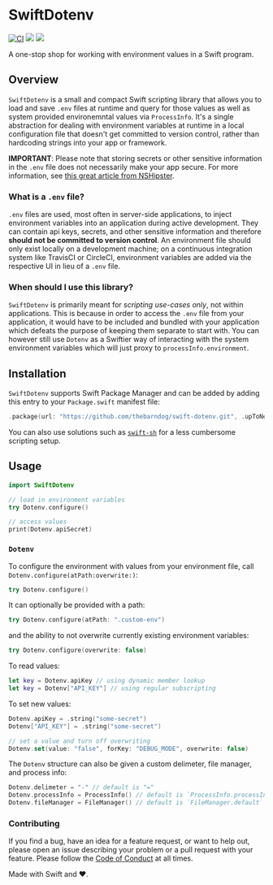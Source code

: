 # SwiftDotenv

[![CI](https://github.com/thebarndog/swift-dotenv/workflows/CI/badge.svg)](https://github.com/pointfreeco/swift-composable-architecture/actions?query=workflow%3ACI)
[![](https://img.shields.io/endpoint?url=https%3A%2F%2Fswiftpackageindex.com%2Fapi%2Fpackages%2Fthebarndog%2Fswift-dotenv%2Fbadge%3Ftype%3Dswift-versions)](https://swiftpackageindex.com/thebarndog/swift-dotenv)
[![](https://img.shields.io/endpoint?url=https%3A%2F%2Fswiftpackageindex.com%2Fapi%2Fpackages%2Fthebarndog%2Fswift-dotenv%2Fbadge%3Ftype%3Dplatforms)](https://swiftpackageindex.com/thebarndog/swift-dotenv)

A one-stop shop for working with environment values in a Swift program. 

## Overview

`SwiftDotenv` is a small and compact Swift scripting library that allows you to load and save `.env` files at runtime and query for those values as well as system provided environemntal values via `ProcessInfo`. It's a single abstraction for dealing with environment variables at runtime in a local configuration file that doesn't get committed to version control, rather than hardcoding strings into your app or framework.

**IMPORTANT**: Please note that storing secrets or other sensitive information in the `.env` file does not necessarily make your app secure. For more information, see [this great article from NSHipster](https://nshipster.com/secrets/).

### What is a `.env` file?

`.env` files are used, most often in server-side applications, to inject environment variables into an application during active development. They can contain api keys, secrets, and other sensitive information and therefore **should not be committed to version control**. An environment file should only exist locally on a development machine; on a continuous integration system like TravisCI or CircleCI, environment variables are added via the respective UI in lieu of a `.env` file.

### When should I use this library?

`SwiftDotenv` is primarily meant for _scripting use-cases only_, not within applications. This is because in order to access the `.env` file from your application, it would have to be included and bundled with your application which defeats the purpose of keeping them separate to start with. You can however still use `Dotenv` as a Swiftier way of interacting with the system environment variables which will just proxy to `processInfo.environment`. 

## Installation

`SwiftDotenv` supports Swift Package Manager and can be added by adding this entry to your `Package.swift` manifest file:

```swift
.package(url: "https://github.com/thebarndog/swift-dotenv.git", .upToNextMajor("2.0.0"))
```

You can also use solutions such as [`swift-sh`](https://github.com/mxcl/swift-sh) for a less cumbersome scripting setup.

## Usage

```swift
import SwiftDotenv

// load in environment variables
try Dotenv.configure()

// access values
print(Dotenv.apiSecret)
```

### `Dotenv`

To configure the environment with values from your environment file, call `Dotenv.configure(atPath:overwrite:)`:

```swift
try Dotenv.configure()
```

It can optionally be provided with a path:

```swift
try Dotenv.configure(atPath: ".custom-env")
```

and the ability to not overwrite currently existing environment variables:

```swift
try Dotenv.configure(overwrite: false)
```

To read values:

```swift
let key = Dotenv.apiKey // using dynamic member lookup
let key = Dotenv["API_KEY"] // using regular subscripting
```

To set new values:

```swift
Dotenv.apiKey = .string("some-secret")
Dotenv["API_KEY"] = .string("some-secret")

// set a value and turn off overwriting 
Dotenv.set(value: "false", forKey: "DEBUG_MODE", overwrite: false)
```

The `Dotenv` structure can also be given a custom delimeter, file manager, and process info:

```swift
Dotenv.delimeter = "-" // default is "="
Dotenv.processInfo = ProcessInfo() // default is `ProcessInfo.processInfo`
Dotenv.fileManager = FileManager() // default is `FileManager.default`
```

### Contributing

If you find a bug, have an idea for a feature request, or want to help out, please open an issue describing your problem or a pull request with your feature. Please follow the [Code of Conduct](.github/CodeOfConduct.md) at all times.

Made with Swift and ❤️.
